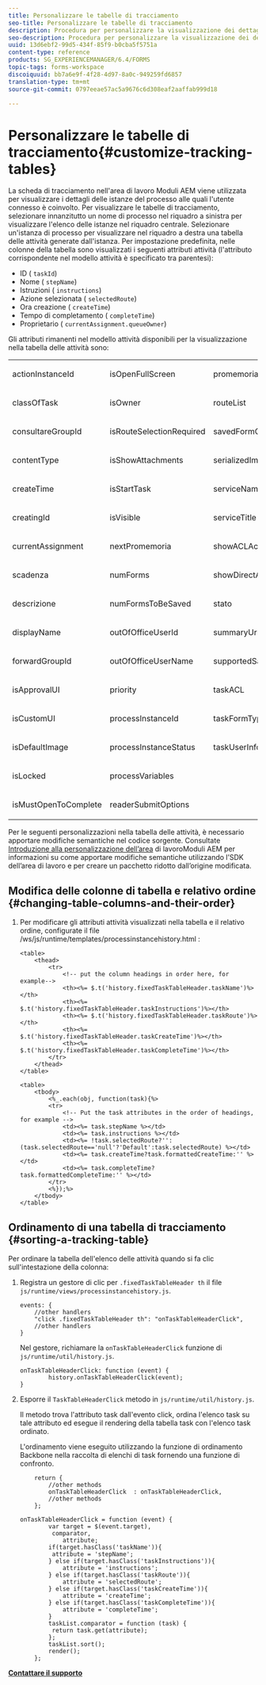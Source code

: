 ```yaml
---
title: Personalizzare le tabelle di tracciamento
seo-title: Personalizzare le tabelle di tracciamento
description: Procedura per personalizzare la visualizzazione dei dettagli dei processi utente nella tabella delle attività visualizzata nella scheda di tracciamento dell’area di lavoro Moduli AEM.
seo-description: Procedura per personalizzare la visualizzazione dei dettagli dei processi utente nella tabella delle attività visualizzata nella scheda di tracciamento dell’area di lavoro Moduli AEM.
uuid: 13d6ebf2-99d5-434f-85f9-b0cba5f5751a
content-type: reference
products: SG_EXPERIENCEMANAGER/6.4/FORMS
topic-tags: forms-workspace
discoiquuid: bb7a6e9f-4f28-4d97-8a0c-949259fd6857
translation-type: tm+mt
source-git-commit: 0797eeae57ac5a9676c6d308eaf2aaffab999d18

---
```



# Personalizzare le tabelle di tracciamento{#customize-tracking-tables}

La scheda di tracciamento nell&#39;area di lavoro Moduli AEM viene utilizzata per visualizzare i dettagli delle istanze del processo alle quali l&#39;utente connesso è coinvolto. Per visualizzare le tabelle di tracciamento, selezionare innanzitutto un nome di processo nel riquadro a sinistra per visualizzare l&#39;elenco delle istanze nel riquadro centrale. Selezionare un&#39;istanza di processo per visualizzare nel riquadro a destra una tabella delle attività generate dall&#39;istanza. Per impostazione predefinita, nelle colonne della tabella sono visualizzati i seguenti attributi attività (l&#39;attributo corrispondente nel modello attività è specificato tra parentesi):

* ID ( `taskId`)
* Nome ( `stepName`)
* Istruzioni ( `instructions`)
* Azione selezionata ( `selectedRoute`)
* Ora creazione ( `createTime`)
* Tempo di completamento ( `completeTime`)
* Proprietario ( `currentAssignment.queueOwner`)

Gli attributi rimanenti nel modello attività disponibili per la visualizzazione nella tabella delle attività sono:

<table> 
 <tbody> 
  <tr> 
   <td><p>actionInstanceId</p> </td> 
   <td><p>isOpenFullScreen</p> </td> 
   <td><p>promemoriaCount</p> </td> 
  </tr> 
  <tr> 
   <td><p>classOfTask</p> </td> 
   <td><p>isOwner</p> </td> 
   <td><p>routeList</p> </td> 
  </tr> 
  <tr> 
   <td><p>consultareGroupId</p> </td> 
   <td><p>isRouteSelectionRequired</p> </td> 
   <td><p>savedFormCount</p> </td> 
  </tr> 
  <tr> 
   <td><p>contentType</p> </td> 
   <td><p>isShowAttachments</p> </td> 
   <td><p>serializedImageTicket</p> </td> 
  </tr> 
  <tr> 
   <td><p>createTime</p> </td> 
   <td><p>isStartTask</p> </td> 
   <td><p>serviceName</p> </td> 
  </tr> 
  <tr> 
   <td><p>creatingId</p> </td> 
   <td><p>isVisible</p> </td> 
   <td><p>serviceTitle</p> </td> 
  </tr> 
  <tr> 
   <td><p>currentAssignment</p> </td> 
   <td><p>nextPromemoria</p> </td> 
   <td><p>showACLActions</p> </td> 
  </tr> 
  <tr> 
   <td><p>scadenza</p> </td> 
   <td><p>numForms</p> </td> 
   <td><p>showDirectActions</p> </td> 
  </tr> 
  <tr> 
   <td><p>descrizione</p> </td> 
   <td><p>numFormsToBeSaved</p> </td> 
   <td><p>stato</p> </td> 
  </tr> 
  <tr> 
   <td><p>displayName</p> </td> 
   <td><p>outOfOfficeUserId</p> </td> 
   <td><p>summaryUrl</p> </td> 
  </tr> 
  <tr> 
   <td><p>forwardGroupId</p> </td> 
   <td><p>outOfOfficeUserName</p> </td> 
   <td><p>supportedSave</p> </td> 
  </tr> 
  <tr> 
   <td><p>isApprovalUI</p> </td> 
   <td><p>priority</p> </td> 
   <td><p>taskACL</p> </td> 
  </tr> 
  <tr> 
   <td><p>isCustomUI</p> </td> 
   <td><p>processInstanceId</p> </td> 
   <td><p>taskFormType</p> </td> 
  </tr> 
  <tr> 
   <td><p>isDefaultImage</p> </td> 
   <td><p>processInstanceStatus</p> </td> 
   <td><p>taskUserInfo</p> </td> 
  </tr> 
  <tr> 
   <td><p>isLocked</p> </td> 
   <td><p>processVariables</p> </td> 
   <td> </td> 
  </tr> 
  <tr> 
   <td><p>isMustOpenToComplete</p> </td> 
   <td><p>readerSubmitOptions</p> </td> 
   <td> </td> 
  </tr> 
 </tbody> 
</table>

Per le seguenti personalizzazioni nella tabella delle attività, è necessario apportare modifiche semantiche nel codice sorgente. Consultate [Introduzione alla personalizzazione dell’area](/help/forms/using/introduction-customizing-html-workspace.md) di lavoroModuli AEM per informazioni su come apportare modifiche semantiche utilizzando l’SDK dell’area di lavoro e per creare un pacchetto ridotto dall’origine modificata.

## Modifica delle colonne di tabella e relativo ordine {#changing-table-columns-and-their-order}

1. Per modificare gli attributi attività visualizzati nella tabella e il relativo ordine, configurate il file /ws/js/runtime/templates/processinstancehistory.html :

   ```as3
   <table>
       <thead>
           <tr>
               <!-- put the column headings in order here, for example-->
               <th><%= $.t('history.fixedTaskTableHeader.taskName')%></th>
               <th><%= $.t('history.fixedTaskTableHeader.taskInstructions')%></th>
               <th><%= $.t('history.fixedTaskTableHeader.taskRoute')%></th>
               <th><%= $.t('history.fixedTaskTableHeader.taskCreateTime')%></th>
               <th><%= $.t('history.fixedTaskTableHeader.taskCompleteTime')%></th>
           </tr>
       </thead>
   </table>
   ```

   ```as3
   <table>
       <tbody>
           <%_.each(obj, function(task){%>
           <tr>
               <!-- Put the task attributes in the order of headings, for example -->
               <td><%= task.stepName %></td>
               <td><%= task.instructions %></td>
               <td><%= !task.selectedRoute?'':(task.selectedRoute=='null'?'Default':task.selectedRoute) %></td>
               <td><%= task.createTime?task.formattedCreateTime:'' %></td>
               <td><%= task.completeTime? task.formattedCompleteTime:'' %></td>
           </tr>
           <%});%>
       </tbody>
   </table>
   ```

## Ordinamento di una tabella di tracciamento {#sorting-a-tracking-table}

Per ordinare la tabella dell&#39;elenco delle attività quando si fa clic sull&#39;intestazione della colonna:

1. Registra un gestore di clic per `.fixedTaskTableHeader th` il file `js/runtime/views/processinstancehistory.js`.

   ```as3
   events: {
       //other handlers
       "click .fixedTaskTableHeader th": "onTaskTableHeaderClick",
       //other handlers
   }
   ```

   Nel gestore, richiamare la `onTaskTableHeaderClick` funzione di `js/runtime/util/history.js`.

   ```as3
   onTaskTableHeaderClick: function (event) {
           history.onTaskTableHeaderClick(event);
   }
   ```

1. Esporre il `TaskTableHeaderClick` metodo in `js/runtime/util/history.js`.

   Il metodo trova l&#39;attributo task dall&#39;evento click, ordina l&#39;elenco task su tale attributo ed esegue il rendering della tabella task con l&#39;elenco task ordinato.

   L&#39;ordinamento viene eseguito utilizzando la funzione di ordinamento Backbone nella raccolta di elenchi di task fornendo una funzione di confronto.

   ```as3
       return {
           //other methods
           onTaskTableHeaderClick  : onTaskTableHeaderClick,
           //other methods
       };
   ```

   ```as3
   onTaskTableHeaderClick = function (event) {
           var target = $(event.target),
            comparator,
               attribute;
           if(target.hasClass('taskName')){
            attribute = 'stepName';
           } else if(target.hasClass('taskInstructions')){
               attribute = 'instructions'; 
           } else if(target.hasClass('taskRoute')){
               attribute = 'selectedRoute'; 
           } else if(target.hasClass('taskCreateTime')){
               attribute = 'createTime'; 
           } else if(target.hasClass('taskCompleteTime')){
               attribute = 'completeTime'; 
           }
           taskList.comparator = function (task) {
            return task.get(attribute);
           };
           taskList.sort();
           render();
       };
   ```

**[Contattare il supporto](https://www.adobe.com/account/sign-in.supportportal.html)**
